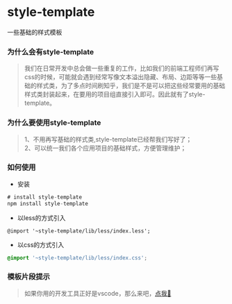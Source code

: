 # style-template
一些基础的样式模板

### 为什么会有style-template

>我们在日常开发中总会做一些重复的工作，比如我们的前端工程师们再写css的时候，可能就会遇到经常写像文本溢出隐藏、布局、边距等等一些基础的样式类，为了多点时间刷知乎，我们是不是可以把这些经常要用的基础样式类封装起来，在要用的项目组直接引入即可。因此就有了style-template。


### 为什么要使用style-template
>1、不用再写基础的样式类,style-template已经帮我们写好了；    
2、可以统一我们各个应用项目的基础样式，方便管理维护；


### 如何使用
+ 安装
```js
# install style-template
npm install style-template
```

+ 以less的方式引入
```less
@import '~style-template/lib/less/index.less';
```

+ 以css的方式引入
```css
@import '~style-template/lib/less/index.css';
```

### 模板片段提示
>如果你用的开发工具正好是vscode，那么来吧，[点我👀](https://github.com/xiaotangdou/vscode-style-template-snippets/blob/master/README.md)
